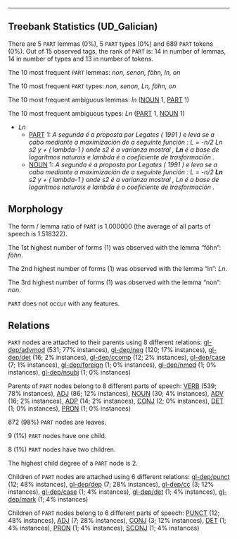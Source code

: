 

--------------------------------------------------------------------------------

## Treebank Statistics (UD_Galician)

There are 5 `PART` lemmas (0%), 5 `PART` types (0%) and 689 `PART` tokens (0%).
Out of 15 observed tags, the rank of `PART` is: 14 in number of lemmas, 14 in number of types and 13 in number of tokens.

The 10 most frequent `PART` lemmas: <em>non, senon, föhn, ln, on</em>

The 10 most frequent `PART` types:  <em>non, senon, Ln, föhn, on</em>

The 10 most frequent ambiguous lemmas: <em>ln</em> ([NOUN]() 1, [PART]() 1)

The 10 most frequent ambiguous types:  <em>Ln</em> ([PART]() 1, [NOUN]() 1)


* <em>Ln</em>
  * [PART]() 1: <em>A segunda é a proposta por Legates ( 1991 ) e leva se a cabo mediante a maximización de a seguinte función : L = -n/2 Ln s2 y + ( lambda-1 ) onde s2 é a varianza mostral , <b>Ln</b> é a base de logaritmos naturais e lambda é o coeficiente de trasformación .</em>
  * [NOUN]() 1: <em>A segunda é a proposta por Legates ( 1991 ) e leva se a cabo mediante a maximización de a seguinte función : L = -n/2 <b>Ln</b> s2 y + ( lambda-1 ) onde s2 é a varianza mostral , Ln é a base de logaritmos naturais e lambda é o coeficiente de trasformación .</em>

## Morphology

The form / lemma ratio of `PART` is 1.000000 (the average of all parts of speech is 1.518322).

The 1st highest number of forms (1) was observed with the lemma “föhn”: <em>föhn</em>.

The 2nd highest number of forms (1) was observed with the lemma “ln”: <em>Ln</em>.

The 3rd highest number of forms (1) was observed with the lemma “non”: <em>non</em>.

`PART` does not occur with any features.


## Relations

`PART` nodes are attached to their parents using 8 different relations: [gl-dep/advmod]() (531; 77% instances), [gl-dep/neg]() (120; 17% instances), [gl-dep/det]() (16; 2% instances), [gl-dep/ccomp]() (12; 2% instances), [gl-dep/case]() (7; 1% instances), [gl-dep/foreign]() (1; 0% instances), [gl-dep/nmod]() (1; 0% instances), [gl-dep/nsubj]() (1; 0% instances)

Parents of `PART` nodes belong to 8 different parts of speech: [VERB]() (539; 78% instances), [ADJ]() (86; 12% instances), [NOUN]() (30; 4% instances), [ADV]() (16; 2% instances), [ADP]() (14; 2% instances), [CONJ]() (2; 0% instances), [DET]() (1; 0% instances), [PRON]() (1; 0% instances)

672 (98%) `PART` nodes are leaves.

9 (1%) `PART` nodes have one child.

8 (1%) `PART` nodes have two children.

The highest child degree of a `PART` node is 2.

Children of `PART` nodes are attached using 6 different relations: [gl-dep/punct]() (12; 48% instances), [gl-dep/dep]() (7; 28% instances), [gl-dep/cc]() (3; 12% instances), [gl-dep/case]() (1; 4% instances), [gl-dep/det]() (1; 4% instances), [gl-dep/mark]() (1; 4% instances)

Children of `PART` nodes belong to 6 different parts of speech: [PUNCT]() (12; 48% instances), [ADJ]() (7; 28% instances), [CONJ]() (3; 12% instances), [DET]() (1; 4% instances), [PRON]() (1; 4% instances), [SCONJ]() (1; 4% instances)

